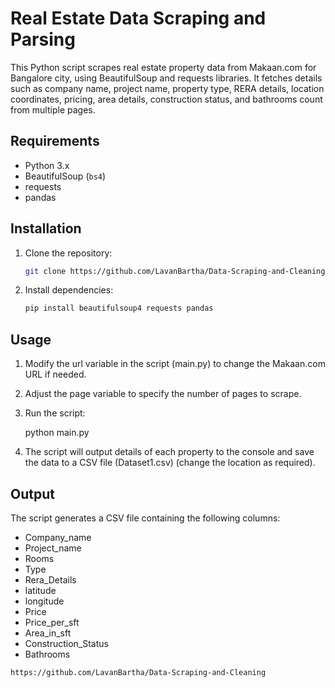 # Real Estate Data Scraping and Parsing

This Python script scrapes real estate property data from Makaan.com for Bangalore city, using BeautifulSoup and requests libraries. It fetches details such as company name, project name, property type, RERA details, location coordinates, pricing, area details, construction status, and bathrooms count from multiple pages.

## Requirements

- Python 3.x
- BeautifulSoup (`bs4`)
- requests
- pandas

## Installation

1. Clone the repository:

   ```bash
   git clone https://github.com/LavanBartha/Data-Scraping-and-Cleaning.git

2. Install dependencies:

   ```bash
   pip install beautifulsoup4 requests pandas

## Usage

1. Modify the url variable in the script (main.py) to change the Makaan.com URL if needed.

2. Adjust the page variable to specify the number of pages to scrape.

3. Run the script:

     python main.py
4. The script will output details of each property to the console and save the data to a CSV file (Dataset1.csv) (change the location as required).

## Output

The script generates a CSV file containing the following columns:

- Company_name
- Project_name
- Rooms
- Type
- Rera_Details
- latitude
- longitude
- Price
- Price_per_sft
- Area_in_sft
- Construction_Status
- Bathrooms


`https://github.com/LavanBartha/Data-Scraping-and-Cleaning`
